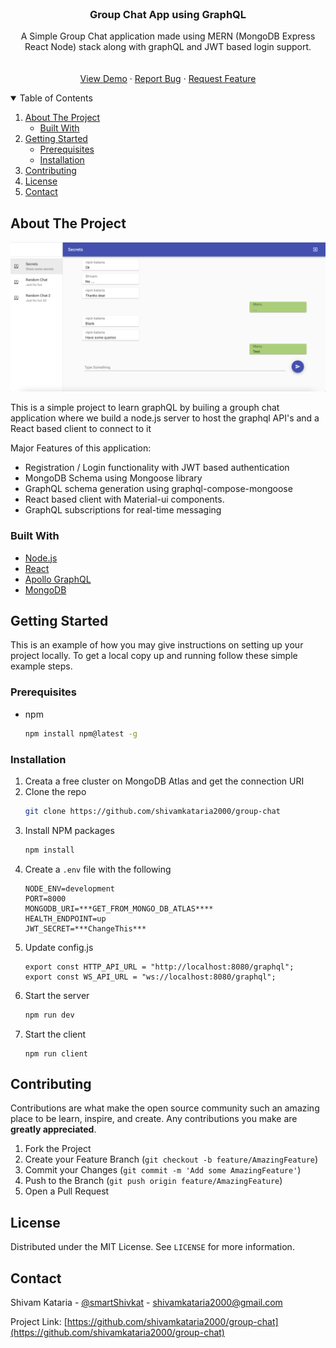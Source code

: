 <!-- PROJECT LOGO -->
<br />
<p align="center">
  <h3 align="center">Group Chat App using GraphQL</h3>
  <p align="center">
A Simple Group Chat application made using MERN (MongoDB Express React Node) stack along with graphQL and JWT based login support.
    <br />
    <br />
    <br />
    <a href="https://group-chat-kappa.vercel.app/">View Demo</a>
    ·
    <a href="https://github.com/shivamkataria2000/group-chat/issues/new">Report Bug</a>
    ·
    <a href="https://github.com/shivamkataria2000/group-chat/issues/new">Request Feature</a>
  </p>
</p>



<!-- TABLE OF CONTENTS -->
<details open="open">
  <summary>Table of Contents</summary>
  <ol>
    <li>
      <a href="#about-the-project">About The Project</a>
      <ul>
        <li><a href="#built-with">Built With</a></li>
      </ul>
    </li>
    <li>
      <a href="#getting-started">Getting Started</a>
      <ul>
        <li><a href="#prerequisites">Prerequisites</a></li>
        <li><a href="#installation">Installation</a></li>
      </ul>
    </li>
    <li><a href="#contributing">Contributing</a></li>
    <li><a href="#license">License</a></li>
    <li><a href="#contact">Contact</a></li>
  </ol>
</details>



<!-- ABOUT THE PROJECT -->
## About The Project

![Sample Sceenshot](screenshot.png?raw=true "Title")

This is a simple project to learn graphQL by builing a grouph chat application where we build a node.js server to host the graphql API's and a React based client to connect to it

Major Features of this application:
* Registration / Login functionality with JWT based authentication
* MongoDB Schema using Mongoose library 
* GraphQL schema generation using graphql-compose-mongoose
* React based client with Material-ui components.
* GraphQL subscriptions for real-time messaging 
  
### Built With

* [Node.js](https://nodejs.org/en/)
* [React](https://reactjs.org/)
* [Apollo GraphQL](https://www.apollographql.com/)
* [MongoDB](https://www.mongodb.com/)



<!-- GETTING STARTED -->
## Getting Started

This is an example of how you may give instructions on setting up your project locally.
To get a local copy up and running follow these simple example steps.

### Prerequisites
* npm
  ```sh
  npm install npm@latest -g
  ```

### Installation

1. Creata a free cluster on MongoDB Atlas and get the connection URI
2. Clone the repo
   ```sh
   git clone https://github.com/shivamkataria2000/group-chat
   ```
3. Install NPM packages
   ```sh
   npm install 
   ```
4. Create a `.env` file with the following
    ```
    NODE_ENV=development
    PORT=8000
    MONGODB_URI=***GET_FROM_MONGO_DB_ATLAS****
    HEALTH_ENDPOINT=up
    JWT_SECRET=***ChangeThis***
    ```
5. Update config.js
   ```
   export const HTTP_API_URL = "http://localhost:8080/graphql";
   export const WS_API_URL = "ws://localhost:8080/graphql";
   ```
6. Start the server
   ```sh
   npm run dev
   ```
7. Start the client
   ```
   npm run client
   ```
<!-- CONTRIBUTING -->
## Contributing

Contributions are what make the open source community such an amazing place to be learn, inspire, and create. Any contributions you make are **greatly appreciated**.

1. Fork the Project
2. Create your Feature Branch (`git checkout -b feature/AmazingFeature`)
3. Commit your Changes (`git commit -m 'Add some AmazingFeature'`)
4. Push to the Branch (`git push origin feature/AmazingFeature`)
5. Open a Pull Request



<!-- LICENSE -->
## License

Distributed under the MIT License. See `LICENSE` for more information.



<!-- CONTACT -->
## Contact

Shivam Kataria - [@smartShivkat](https://twitter.com/smartShivkat) - shivamkataria2000@gmail.com

Project Link: [https://github.com/shivamkataria2000/group-chat](https://github.com/shivamkataria2000/group-chat)
